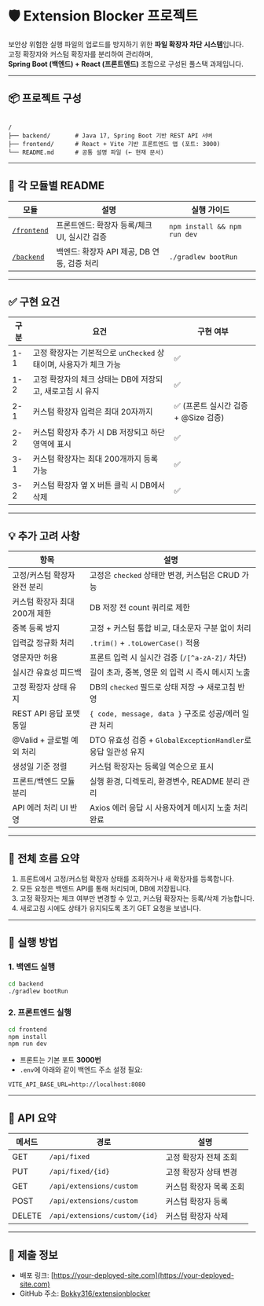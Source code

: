 
# 🛡️ Extension Blocker 프로젝트

보안상 위험한 실행 파일의 업로드를 방지하기 위한 **파일 확장자 차단 시스템**입니다.  
고정 확장자와 커스텀 확장자를 분리하여 관리하며,  
**Spring Boot (백엔드) + React (프론트엔드)** 조합으로 구성된 풀스택 과제입니다.

---

## 📦 프로젝트 구성

```

/
├── backend/       # Java 17, Spring Boot 기반 REST API 서버
├── frontend/      # React + Vite 기반 프론트엔드 앱 (포트: 3000)
└── README.md      # 공통 설명 파일 (← 현재 문서)

````

---

## 🔗 각 모듈별 README

| 모듈 | 설명 | 실행 가이드 |
|------|------|-------------|
| [`/frontend`](./frontend/README.md) | 프론트엔드: 확장자 등록/체크 UI, 실시간 검증 | `npm install && npm run dev` |
| [`/backend`](./backend/README.md) | 백엔드: 확장자 API 제공, DB 연동, 검증 처리 | `./gradlew bootRun` |

---

## ✅ 구현 요건

| 구분 | 요건 | 구현 여부 |
|------|------|-----------|
| 1-1 | 고정 확장자는 기본적으로 `unChecked` 상태이며, 사용자가 체크 가능 | ✅ |
| 1-2 | 고정 확장자의 체크 상태는 DB에 저장되고, 새로고침 시 유지 | ✅ |
| 2-1 | 커스텀 확장자 입력은 최대 20자까지 | ✅ (프론트 실시간 검증 + @Size 검증) |
| 2-2 | 커스텀 확장자 추가 시 DB 저장되고 하단 영역에 표시 | ✅ |
| 3-1 | 커스텀 확장자는 최대 200개까지 등록 가능 | ✅ |
| 3-2 | 커스텀 확장자 옆 X 버튼 클릭 시 DB에서 삭제 | ✅ |


---

## 💡 추가 고려 사항

| 항목 | 설명 |
|------|------|
|  고정/커스텀 확장자 완전 분리 | 고정은 `checked` 상태만 변경, 커스텀은 CRUD 가능 |
|  커스텀 확장자 최대 200개 제한 | DB 저장 전 count 쿼리로 제한 |
|  중복 등록 방지 | 고정 + 커스텀 통합 비교, 대소문자 구분 없이 처리 |
|  입력값 정규화 처리 | `.trim()` + `.toLowerCase()` 적용 |
|  영문자만 허용 | 프론트 입력 시 실시간 검증 (`/[^a-zA-Z]/` 차단) |
|  실시간 유효성 피드백 | 길이 초과, 중복, 영문 외 입력 시 즉시 메시지 노출 |
|  고정 확장자 상태 유지 | DB의 `checked` 필드로 상태 저장 → 새로고침 반영 |
|  REST API 응답 포맷 통일 | `{ code, message, data }` 구조로 성공/에러 일관 처리 |
|  @Valid + 글로벌 예외 처리 | DTO 유효성 검증 + `GlobalExceptionHandler`로 응답 일관성 유지 |
|  생성일 기준 정렬 | 커스텀 확장자는 등록일 역순으로 표시 |
|  프론트/백엔드 모듈 분리 | 실행 환경, 디렉토리, 환경변수, README 분리 관리 |
|  API 에러 처리 UI 반영 | Axios 에러 응답 시 사용자에게 메시지 노출 처리 완료 |

---

## 🧩 전체 흐름 요약

1. 프론트에서 고정/커스텀 확장자 상태를 조회하거나 새 확장자를 등록합니다.
2. 모든 요청은 백엔드 API를 통해 처리되며, DB에 저장됩니다.
3. 고정 확장자는 체크 여부만 변경할 수 있고, 커스텀 확장자는 등록/삭제 가능합니다.
4. 새로고침 시에도 상태가 유지되도록 초기 GET 요청을 보냅니다.

---

## 🧪 실행 방법

### 1. 백엔드 실행

```bash
cd backend
./gradlew bootRun
````

### 2. 프론트엔드 실행

```bash
cd frontend
npm install
npm run dev
```

* 프론트는 기본 포트 **3000번**
* `.env`에 아래와 같이 백엔드 주소 설정 필요:

```
VITE_API_BASE_URL=http://localhost:8080
```

---

## 📮 API 요약

| 메서드    | 경로                            | 설명            |
| ------ | ----------------------------- | ------------- |
| GET    | `/api/fixed`                  | 고정 확장자 전체 조회  |
| PUT    | `/api/fixed/{id}`             | 고정 확장자 상태 변경  |
| GET    | `/api/extensions/custom`      | 커스텀 확장자 목록 조회 |
| POST   | `/api/extensions/custom`      | 커스텀 확장자 등록    |
| DELETE | `/api/extensions/custom/{id}` | 커스텀 확장자 삭제    |

---

## 📌 제출 정보

* 배포 링크: [https://your-deployed-site.com](https://your-deployed-site.com)
* GitHub 주소: [Bokky316/extensionblocker](https://github.com/Bokky316/extensionblocker)

